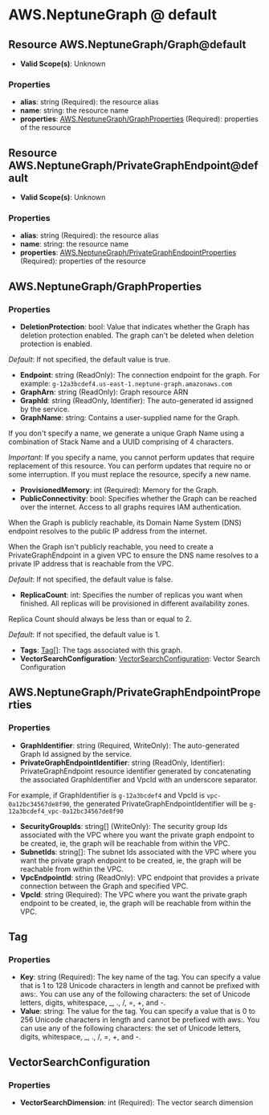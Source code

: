 # AWS.NeptuneGraph @ default

## Resource AWS.NeptuneGraph/Graph@default
* **Valid Scope(s)**: Unknown
### Properties
* **alias**: string (Required): the resource alias
* **name**: string: the resource name
* **properties**: [AWS.NeptuneGraph/GraphProperties](#awsneptunegraphgraphproperties) (Required): properties of the resource

## Resource AWS.NeptuneGraph/PrivateGraphEndpoint@default
* **Valid Scope(s)**: Unknown
### Properties
* **alias**: string (Required): the resource alias
* **name**: string: the resource name
* **properties**: [AWS.NeptuneGraph/PrivateGraphEndpointProperties](#awsneptunegraphprivategraphendpointproperties) (Required): properties of the resource

## AWS.NeptuneGraph/GraphProperties
### Properties
* **DeletionProtection**: bool: Value that indicates whether the Graph has deletion protection enabled. The graph can't be deleted when deletion protection is enabled.

_Default_: If not specified, the default value is true.
* **Endpoint**: string (ReadOnly): The connection endpoint for the graph. For example: `g-12a3bcdef4.us-east-1.neptune-graph.amazonaws.com`
* **GraphArn**: string (ReadOnly): Graph resource ARN
* **GraphId**: string (ReadOnly, Identifier): The auto-generated id assigned by the service.
* **GraphName**: string: Contains a user-supplied name for the Graph. 

If you don't specify a name, we generate a unique Graph Name using a combination of Stack Name and a UUID comprising of 4 characters.

_Important_: If you specify a name, you cannot perform updates that require replacement of this resource. You can perform updates that require no or some interruption. If you must replace the resource, specify a new name.
* **ProvisionedMemory**: int (Required): Memory for the Graph.
* **PublicConnectivity**: bool: Specifies whether the Graph can be reached over the internet. Access to all graphs requires IAM authentication.

When the Graph is publicly reachable, its Domain Name System (DNS) endpoint resolves to the public IP address from the internet.

When the Graph isn't publicly reachable, you need to create a PrivateGraphEndpoint in a given VPC to ensure the DNS name resolves to a private IP address that is reachable from the VPC.

_Default_: If not specified, the default value is false.
* **ReplicaCount**: int: Specifies the number of replicas you want when finished. All replicas will be provisioned in different availability zones.

Replica Count should always be less than or equal to 2.

_Default_: If not specified, the default value is 1.
* **Tags**: [Tag](#tag)[]: The tags associated with this graph.
* **VectorSearchConfiguration**: [VectorSearchConfiguration](#vectorsearchconfiguration): Vector Search Configuration

## AWS.NeptuneGraph/PrivateGraphEndpointProperties
### Properties
* **GraphIdentifier**: string (Required, WriteOnly): The auto-generated Graph Id assigned by the service.
* **PrivateGraphEndpointIdentifier**: string (ReadOnly, Identifier): PrivateGraphEndpoint resource identifier generated by concatenating the associated GraphIdentifier and VpcId with an underscore separator.

 For example, if GraphIdentifier is `g-12a3bcdef4` and VpcId is `vpc-0a12bc34567de8f90`, the generated PrivateGraphEndpointIdentifier will be `g-12a3bcdef4_vpc-0a12bc34567de8f90`
* **SecurityGroupIds**: string[] (WriteOnly): The security group Ids associated with the VPC where you want the private graph endpoint to be created, ie, the graph will be reachable from within the VPC.
* **SubnetIds**: string[]: The subnet Ids associated with the VPC where you want the private graph endpoint to be created, ie, the graph will be reachable from within the VPC.
* **VpcEndpointId**: string (ReadOnly): VPC endpoint that provides a private connection between the Graph and specified VPC.
* **VpcId**: string (Required): The VPC where you want the private graph endpoint to be created, ie, the graph will be reachable from within the VPC.

## Tag
### Properties
* **Key**: string (Required): The key name of the tag. You can specify a value that is 1 to 128 Unicode characters in length and cannot be prefixed with aws:. You can use any of the following characters: the set of Unicode letters, digits, whitespace, _, ., /, =, +, and -. 
* **Value**: string: The value for the tag. You can specify a value that is 0 to 256 Unicode characters in length and cannot be prefixed with aws:. You can use any of the following characters: the set of Unicode letters, digits, whitespace, _, ., /, =, +, and -. 

## VectorSearchConfiguration
### Properties
* **VectorSearchDimension**: int (Required): The vector search dimension

